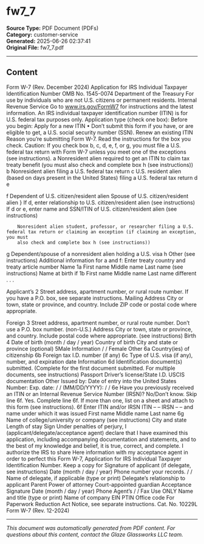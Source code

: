 ﻿# fw7_7

**Source Type:** PDF Document (PDFs)  
**Category:** customer-service  
**Generated:** 2025-06-26 02:37:41  
**Original File:** fw7_7.pdf

---

## Content

Form  W-7
(Rev. December 2024)
                                                      Application for IRS Individual
                                                     Taxpayer Identification Number                                                                OMB No. 1545-0074
Department of the Treasury               For use by individuals who are not U.S. citizens or permanent residents.
Internal Revenue Service                  Go to www.irs.gov/FormW7 for instructions and the latest information.
An IRS individual taxpayer identification number (ITIN) is for U.S. federal tax purposes only.                                   Application type (check one box):
Before you begin:                                                                                                                      Apply for a new ITIN
• Don’t submit this form if you have, or are eligible to get, a U.S. social security number (SSN).                                     Renew an existing ITIN
Reason you’re submitting Form W-7. Read the instructions for the box you check. Caution: If you check box b, c, d, e, f, or g, you must file a U.S.
federal tax return with Form W-7 unless you meet one of the exceptions (see instructions).
  a     Nonresident alien required to get an ITIN to claim tax treaty benefit (you must also check and complete box h (see instructions))
  b     Nonresident alien filing a U.S. federal tax return
  c     U.S. resident alien (based on days present in the United States) filing a U.S. federal tax return
  d
  e


  f
        Dependent of U.S. citizen/resident alien
        Spouse of U.S. citizen/resident alien
                                                        }
                                                   If d, enter relationship to U.S. citizen/resident alien (see instructions)
                                                   If d or e, enter name and SSN/ITIN of U.S. citizen/resident alien (see instructions)


        Nonresident alien student, professor, or researcher filing a U.S. federal tax return or claiming an exception (if claiming an exception, you must
        also check and complete box h (see instructions))
  g     Dependent/spouse of a nonresident alien holding a U.S. visa
  h      Other (see instructions)
Additional information for a and f: Enter treaty country                                            and treaty article number
Name                    1a First name                                      Middle name                                  Last name
(see instructions)
Name at birth if        1b First name                                      Middle name                                    Last name
different . . .

Applicant’s             2    Street address, apartment number, or rural route number. If you have a P.O. box, see separate instructions.
Mailing
Address                      City or town, state or province, and country. Include ZIP code or postal code where appropriate.


Foreign                 3    Street address, apartment number, or rural route number. Don’t use a P.O. box number.
(non-U.S.)
Address                      City or town, state or province, and country. Include postal code where appropriate.
(see instructions)
Birth                   4    Date of birth (month / day / year)     Country of birth                       City and state or province (optional)        5Male
Information                         /       /                                                                                                            Female
Other                   6a Country(ies) of citizenship          6b Foreign tax I.D. number (if any)      6c Type of U.S. visa (if any), number, and expiration date
Information
                        6d Identification document(s) submitted. (Complete for the first document submitted. For multiple documents, see instructions)
                                 Passport            Driver’s license/State I.D.            USCIS documentation                 Other
                             Issued by:                                                                                              Date of entry into the United States
                             Number:                                                       Exp. date:        /     /                 (MM/DD/YYYY):          /   /
                        6e Have you previously received an ITIN or an Internal Revenue Service Number (IRSN)?
                                No/Don’t know. Skip line 6f.
                                Yes. Complete line 6f. If more than one, list on a sheet and attach to this form (see instructions).
                        6f Enter ITIN and/or IRSN           ITIN                –          –                           IRSN                  –          –
                             and name under which it was issued
                                                                                 First name                      Middle name                       Last name
                        6g Name of college/university or company (see instructions)
                           City and state                                                                   Length of stay
Sign                   Under penalties of perjury, I (applicant/delegate/acceptance agent) declare that I have examined this application, including accompanying
                       documentation and statements, and to the best of my knowledge and belief, it is true, correct, and complete. I authorize the IRS to share
Here                   information with my acceptance agent in order to perfect this Form W-7, Application for IRS Individual Taxpayer Identification Number.
Keep a copy for        Signature of applicant (if delegate, see instructions)              Date (month / day / year) Phone number
your records.
                                                                                                  /        /
                       Name of delegate, if applicable (type or print)                     Delegate’s relationship to applicant
                                                                                               Parent         Power of attorney               Court-appointed guardian
Acceptance             Signature                                                           Date (month / day / year) Phone
Agent’s                                                                                          /           /             Fax
Use ONLY               Name and title (type or print)                               Name of company                    EIN                       PTIN
                                                                                                                       Office code
For Paperwork Reduction Act Notice, see separate instructions.                                       Cat. No. 10229L                             Form W-7 (Rev. 12-2024)

---

*This document was automatically generated from PDF content. For questions about this content, contact the Glaze Glassworks LLC team.*
